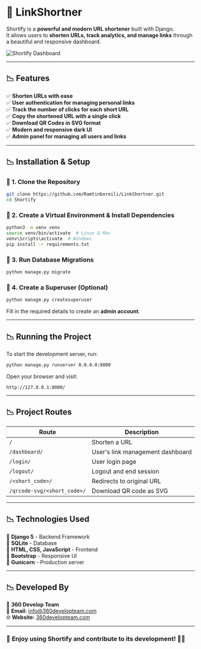 # 🚀 LinkShortner 

Shortify is a **powerful and modern URL shortener** built with Django.  
It allows users to **shorten URLs, track analytics, and manage links** through a beautiful and responsive dashboard.

![Shortify Dashboard](https://your-image-url.com/preview.png)

---

## 📉 Features
✅ **Shorten URLs with ease**  
✅ **User authentication for managing personal links**  
✅ **Track the number of clicks for each short URL**  
✅ **Copy the shortened URL with a single click**  
✅ **Download QR Codes in SVG format**  
✅ **Modern and responsive dark UI**  
✅ **Admin panel for managing all users and links**  

---

## 📉 Installation & Setup
### 🔹 1. Clone the Repository
```sh
git clone https://github.com/Ramtinboreili/LinkShortner.git
cd Shortify
```

### 🔹 2. Create a Virtual Environment & Install Dependencies
```sh
python3 -m venv venv
source venv/bin/activate  # Linux & Mac
venv\Scripts\activate  # Windows
pip install -r requirements.txt
```

### 🔹 3. Run Database Migrations
```sh
python manage.py migrate
```

### 🔹 4. Create a Superuser (Optional)
```sh
python manage.py createsuperuser
```
Fill in the required details to create an **admin account**.

---

## 📉 Running the Project
To start the development server, run:
```sh
python manage.py runserver 0.0.0.0:8000
```
Open your browser and visit:
```
http://127.0.0.1:8000/
```

---

## 📉 Project Routes
| **Route**             | **Description** |
|----------------------|----------------|
| `/`                  | Shorten a URL |
| `/dashboard/`        | User's link management dashboard |
| `/login/`            | User login page |
| `/logout/`           | Logout and end session |
| `/<short_code>/`     | Redirects to original URL |
| `/qrcode-svg/<short_code>/` | Download QR code as SVG |

---

## 📉 Technologies Used
🔹 **Django 5** - Backend Framework  
🔹 **SQLite** - Database  
🔹 **HTML, CSS, JavaScript** - Frontend  
🔹 **Bootstrap** - Responsive UI  
🔹 **Gunicorn** - Production server  

---

## 📉 Developed By
🚀 **360 Develop Team**  
📧 **Email:** info@360developteam.com  
🌐 **Website:** [360developteam.com](https://360developteam.com)  

---

### 🎉 **Enjoy using Shortify and contribute to its development!** 🚀🔥

 
